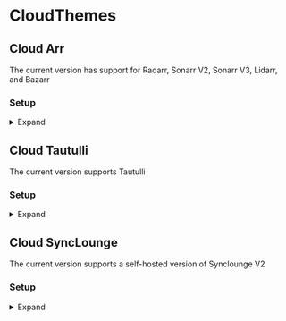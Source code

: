 # CloudThemes

## Cloud Arr
The current version has support for Radarr, Sonarr V2, Sonarr V3, Lidarr, and Bazarr

### Setup
<details><summary>Expand</summary>
<p>
The *Arrs don't give you an easy way to add custom css, so you will need to insert it with your reverse proxy. The below is an example that you can inside your NGINX *Arr location blocks to insert the CSS when accessing via your domain (not locally). You need the subfilter module for it to work. If you don't use nginx or don't have that module, I don't know enough to help out.

```nginx		
			proxy_set_header Accept-Encoding "";
			sub_filter
			'</head>'
			'<link rel="stylesheet" type="text/css" href="https://rg9400.github.io/CloudThemes/CloudArr.css">
			</head>';
			sub_filter_once on;
 ```
 </p>
</details>

## Cloud Tautulli
The current version supports Tautulli

### Setup
<details><summary>Expand</summary>
<p>
Tautulli doesn't give you an easy way to add custom css, so you will need to insert it with your reverse proxy. The below is an example that you can inside your NGINX Tau location block to insert the CSS when accessing via your domain (not locally). You need the subfilter module for it to work. If you don't use nginx or don't have that module, I don't know enough to help out.

```nginx		
			proxy_set_header Accept-Encoding "";
			sub_filter
			'</head>'
			'<link rel="stylesheet" type="text/css" href="https://rg9400.github.io/CloudThemes/CloudTau.css">
			</head>';
			sub_filter_once on;
 ```
  </p>
</details>

## Cloud SyncLounge
The current version supports a self-hosted version of Synclounge V2

### Setup
<details><summary>Expand</summary>
<p>
SyncLounge doesn't give you an easy way to add custom css, so you will need to insert it with your reverse proxy. The below is an example that you can inside your NGINX SyncLounge location block to insert the CSS when accessing via your domain (not locally). You need the subfilter module for it to work. If you don't use nginx or don't have that module, I don't know enough to help out.

```nginx		
			proxy_set_header Accept-Encoding "";
			sub_filter
			'</head>'
			'<link rel="stylesheet" type="text/css" href="https://rg9400.github.io/CloudThemes/CloudSyncLounge.css">
			</head>';
			sub_filter_once on;
 ```
  </p>
</details>
